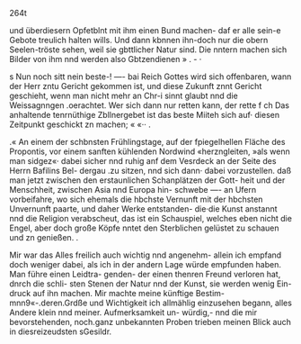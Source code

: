 264t

und überdiesern Opfetblnt mit ihm einen Bund machen- daf
er alle sein-e Gebote treulich halten wills. Und dann kbnnen
ihn-doch nur die obern Seelen-tröste sehen, weil sie gbttlicher
Natur sind. Die nntern machen sich Bilder von ihm nnd
werden also Gbtzendienen » . - ·

s Nun noch sitt nein beste-! —- bai Reich Gottes wird sich
offenbaren, wann der Herr zntu Gericht gekommen ist, und
diese Zukunft znnt Gericht geschieht, wenn man nicht mehr
an Chr-i sinnt glaubt nnd die Weissagnngen .oerachtet. Wer
sich dann nur retten kann, der rette f ch Das anhaltende
tenrnüthige Zbllnergebet ist das beste Miiteh sich auf· diesen
Zeitpunkt geschickt zn machen; « «·· .

 

.« An einem der schbnsten Frühlingstage, auf der fpiegelhellen
Fläche des Propontis, vor einem sanften kühlenden Nordwind
«herzngleiten, »als wenn man sidgez«· dabei sicher nnd ruhig
anf dem Vesrdeck an der Seite des Herrn Bafilins Bel-
dergau .zu sitzen, nnd sich dann· dabei vorzustellen. daß
man jetzt zwischen den erstaunlichen Schanplätzen der Gott-
heit und der Menschheit, zwischen Asia nnd Europa hin-
schwebe —- an Ufern vorbeifahre, wo sich ehemals die hbchste
Vernunft mit der hbchsten Unvernunft paarte, und daher
Werke entstanden- die·die Kunst anstannt nnd die Religion
verabscheut, das ist ein Schauspiel, welches eben nicht die
Engel, aber doch große Köpfe nntet den Sterblichen gelüstet
zu schauen und zn genießen. .

Mir war das Alles freilich auch wichtig nnd angenehm-
allein ich empfand doch weniger dabei, als ich in der andern
Lage würde empfunden haben. Man führe einen Leidtra-
genden- der einen thenren Freund verloren hat, dnrch die schli-
sten Stenen der Natur nnd der Kunst, sie werden wenig Ein-
druck auf ihn machen. Mir machte meine künftige Bestim-
mnn9«-.deren.Grdße und Wichtigkeit ich allmählig einzusehen
begann, alles Andere klein nnd meiner. Aufmerksamkeit un-
würdig,- nnd die mir bevorstehenden, noch.ganz unbekannten
Proben trieben meinen Blick auch in diesreizeudsten sGesildr.

